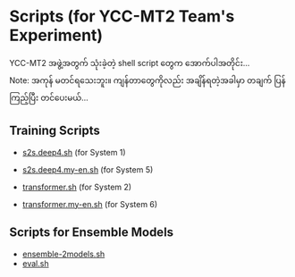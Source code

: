 
# Scripts (for YCC-MT2 Team's Experiment)

YCC-MT2 အဖွဲ့အတွက် သုံးခဲ့တဲ့ shell script တွေက အောက်ပါအတိုင်း...  
Note: အကုန် မတင်ရသေးဘူး။ ကျန်တာတွေကိုလည်း အချိန်ရတဲ့အခါမှာ တချက် ပြန်ကြည့်ပြီး တင်ပေးမယ်...  

## Training Scripts

- [s2s.deep4.sh](https://github.com/ye-kyaw-thu/MTRSS/blob/master/WAT2021/scripts/nmt/YCC-MT2/s2s.deep4.sh)  (for System 1)
- [s2s.deep4.my-en.sh](https://github.com/ye-kyaw-thu/MTRSS/blob/master/WAT2021/scripts/nmt/YCC-MT2/s2s.deep4.my-en.sh)  (for System 5)

- [transformer.sh](https://github.com/ye-kyaw-thu/MTRSS/blob/master/WAT2021/scripts/nmt/YCC-MT2/transformer.sh) (for System 2)
- [transformer.my-en.sh](https://github.com/ye-kyaw-thu/MTRSS/blob/master/WAT2021/scripts/nmt/YCC-MT2/transformer.my-en.sh) (for System 6) 

## Scripts for Ensemble Models

- [ensemble-2models.sh](https://github.com/ye-kyaw-thu/MTRSS/blob/master/WAT2021/scripts/nmt/YCC-MT2/ensemble-2models.sh)  
- [eval.sh](https://github.com/ye-kyaw-thu/MTRSS/blob/master/WAT2021/scripts/nmt/YCC-MT2/eval.sh)  
